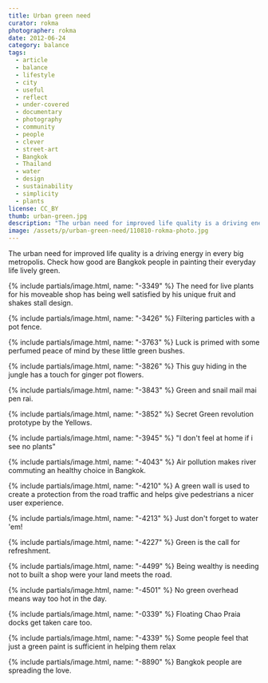 ```yaml
---
title: Urban green need
curator: rokma
photographer: rokma
date: 2012-06-24
category: balance
tags:
  - article
  - balance
  - lifestyle
  - city
  - useful
  - reflect
  - under-covered
  - documentary
  - photography
  - community
  - people
  - clever
  - street-art
  - Bangkok
  - Thailand
  - water
  - design
  - sustainability
  - simplicity
  - plants
license: CC_BY
thumb: urban-green.jpg
description: "The urban need for improved life quality is a driving energy in every big metropolis. Check how good are Bangkok people in painting their everyday life lively green."
image: /assets/p/urban-green-need/110810-rokma-photo.jpg
---
```

The urban need for improved life quality is a driving energy in every big metropolis. Check how good are Bangkok people in painting their everyday life lively green.

{% include partials/image.html, name: "-3349" %}
The need for live plants for his moveable shop has being well satisfied by his unique fruit and shakes stall design.

{% include partials/image.html, name: "-3426" %}
Filtering particles with a pot fence.

{% include partials/image.html, name: "-3763" %}
Luck is primed with some perfumed peace of mind by these little green bushes.

{% include partials/image.html, name: "-3826" %}
This guy hiding in the jungle has a touch for ginger pot flowers.

{% include partials/image.html, name: "-3843" %}
Green and snail mail mai pen rai.

{% include partials/image.html, name: "-3852" %}
Secret Green revolution prototype by the Yellows.

{% include partials/image.html, name: "-3945" %}
"I don't feel at home if i see no plants"

{% include partials/image.html, name: "-4043" %}
Air pollution makes river commuting an healthy choice in Bangkok.

{% include partials/image.html, name: "-4210" %}
A green wall is used to create a protection from the road traffic and helps give pedestrians a nicer user experience.

{% include partials/image.html, name: "-4213" %}
Just don't forget to water 'em!

{% include partials/image.html, name: "-4227" %}
Green is the call for refreshment.

{% include partials/image.html, name: "-4499" %}
Being wealthy is needing not to built a shop were your land meets the road.

{% include partials/image.html, name: "-4501" %}
No green overhead means way too hot in the day.

{% include partials/image.html, name: "-0339" %}
Floating Chao Praia docks get taken care too.

{% include partials/image.html, name: "-4339" %}
Some people feel that just a green paint is sufficient in helping them relax

{% include partials/image.html, name: "-8890" %}
Bangkok people are spreading the love.
